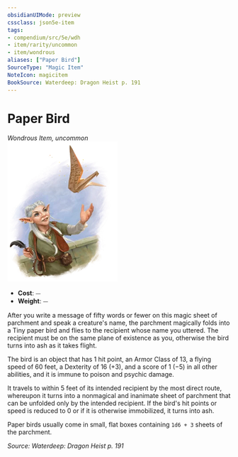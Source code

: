 ```yaml
---
obsidianUIMode: preview
cssclass: json5e-item
tags:
- compendium/src/5e/wdh
- item/rarity/uncommon
- item/wondrous
aliases: ["Paper Bird"]
SourceType: "Magic Item"
NoteIcon: magicitem
BookSource: Waterdeep: Dragon Heist p. 191
---
```

# Paper Bird
*Wondrous Item, uncommon*  
![](https://raw.githubusercontent.com/5etools-mirror-2/5etools-img/main/items/WDH/Paper%20Bird.webp#right)  

- **Cost**: ⏤
- **Weight**: ⏤

After you write a message of fifty words or fewer on this magic sheet of parchment and speak a creature's name, the parchment magically folds into a Tiny paper bird and flies to the recipient whose name you uttered. The recipient must be on the same plane of existence as you, otherwise the bird turns into ash as it takes flight.

The bird is an object that has 1 hit point, an Armor Class of 13, a flying speed of 60 feet, a Dexterity of 16 (+3), and a score of 1 (−5) in all other abilities, and it is immune to poison and psychic damage.

It travels to within 5 feet of its intended recipient by the most direct route, whereupon it turns into a nonmagical and inanimate sheet of parchment that can be unfolded only by the intended recipient. If the bird's hit points or speed is reduced to 0 or if it is otherwise immobilized, it turns into ash.

Paper birds usually come in small, flat boxes containing `1d6 + 3` sheets of the parchment.

*Source: Waterdeep: Dragon Heist p. 191*